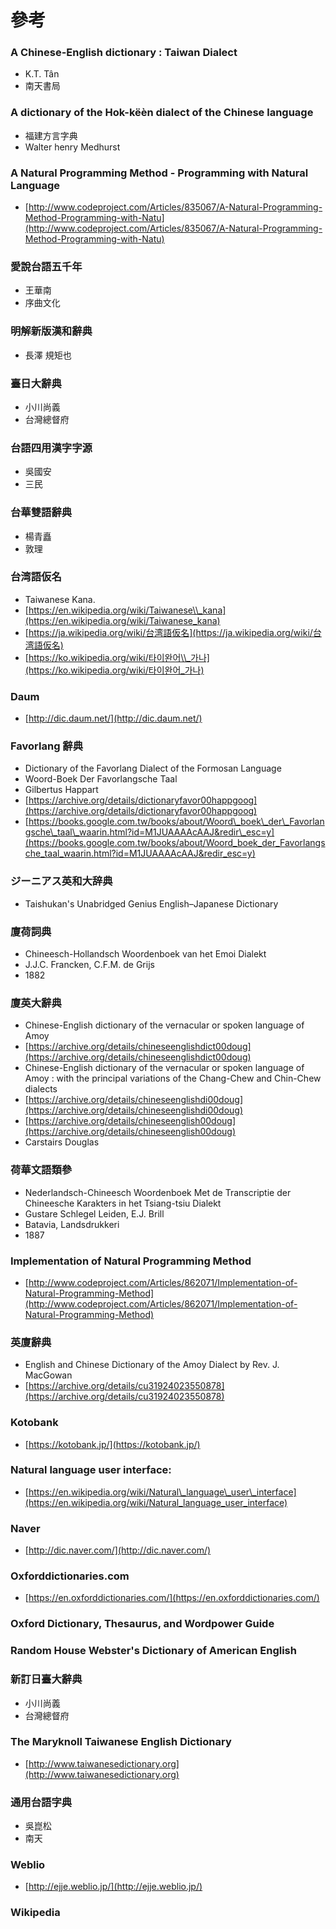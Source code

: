 # 參考

### A Chinese-English dictionary : Taiwan Dialect

* K.T. Tân
* 南天書局

### A dictionary of the Hok-këèn dialect of the Chinese language

* 福建方言字典
* Walter henry Medhurst

### A Natural Programming Method - Programming with Natural Language

* [http://www.codeproject.com/Articles/835067/A-Natural-Programming-Method-Programming-with-Natu](http://www.codeproject.com/Articles/835067/A-Natural-Programming-Method-Programming-with-Natu)

### 愛說台語五千年

* 王華南
* 序曲文化

### 明解新版漢和辭典

* 長澤 規矩也

### 臺日大辭典

* 小川尚義
* 台灣總督府

### 台語四用漢字字源

* 吳國安
* 三民

### 台華雙語辭典

* 楊青矗
* 敦理

### 台湾語仮名

* Taiwanese Kana.
* [https://en.wikipedia.org/wiki/Taiwanese\\_kana](https://en.wikipedia.org/wiki/Taiwanese_kana)
* [https://ja.wikipedia.org/wiki/台湾語仮名](https://ja.wikipedia.org/wiki/台湾語仮名)
* [https://ko.wikipedia.org/wiki/타이완어\\_가나](https://ko.wikipedia.org/wiki/타이완어_가나)

### Daum

* [http://dic.daum.net/](http://dic.daum.net/)

### Favorlang 辭典

* Dictionary of the Favorlang Dialect of the Formosan Language
* Woord-Boek Der Favorlangsche Taal
* Gilbertus Happart
* [https://archive.org/details/dictionaryfavor00happgoog](https://archive.org/details/dictionaryfavor00happgoog)
* [https://books.google.com.tw/books/about/Woord\_boek\_der\_Favorlangsche\_taal\_waarin.html?id=M1JUAAAAcAAJ&redir\_esc=y](https://books.google.com.tw/books/about/Woord_boek_der_Favorlangsche_taal_waarin.html?id=M1JUAAAAcAAJ&redir_esc=y)

### ジーニアス英和大辞典

* Taishukan's Unabridged Genius English–Japanese Dictionary

### 廈荷詞典

* Chineesch-Hollandsch Woordenboek van het Emoi Dialekt
* J.J.C. Francken, C.F.M. de Grijs
* 1882

### 廈英大辭典

* Chinese-English dictionary of the vernacular or spoken language of Amoy
* [https://archive.org/details/chineseenglishdict00doug](https://archive.org/details/chineseenglishdict00doug)
* Chinese-English dictionary of the vernacular or spoken language of Amoy : with the principal variations of the Chang-Chew and Chin-Chew dialects
* [https://archive.org/details/chineseenglishdi00doug](https://archive.org/details/chineseenglishdi00doug)
* [https://archive.org/details/chineseenglish00doug](https://archive.org/details/chineseenglish00doug)
* Carstairs Douglas

### 荷華文語類參

* Nederlandsch-Chineesch Woordenboek Met de Transcriptie der Chineesche Karakters in het Tsiang-tsiu Dialekt
* Gustare Schlegel Leiden, E.J. Brill
* Batavia, Landsdrukkeri
* 1887

### Implementation of Natural Programming Method

* [http://www.codeproject.com/Articles/862071/Implementation-of-Natural-Programming-Method](http://www.codeproject.com/Articles/862071/Implementation-of-Natural-Programming-Method)

### 英廈辭典

* English and Chinese Dictionary of the Amoy Dialect by Rev. J. MacGowan
* [https://archive.org/details/cu31924023550878](https://archive.org/details/cu31924023550878)

### Kotobank

* [https://kotobank.jp/](https://kotobank.jp/)

### Natural language user interface:

* [https://en.wikipedia.org/wiki/Natural\_language\_user\_interface](https://en.wikipedia.org/wiki/Natural_language_user_interface)

### Naver

* [http://dic.naver.com/](http://dic.naver.com/)

### Oxforddictionaries.com

* [https://en.oxforddictionaries.com/](https://en.oxforddictionaries.com/)

### Oxford Dictionary, Thesaurus, and Wordpower Guide

### **Random House Webster's Dictionary of American English**

### 新訂日臺大辭典

* 小川尚義
* 台灣總督府

### The Maryknoll Taiwanese English Dictionary

* [http://www.taiwanesedictionary.org](http://www.taiwanesedictionary.org)

### 通用台語字典

* 吳崑松
* 南天

### Weblio

* [http://ejje.weblio.jp/](http://ejje.weblio.jp/)

### Wikipedia

